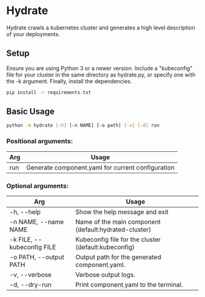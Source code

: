 # Hydrate
Hydrate crawls a kubernetes cluster and generates a high level description of your deployments.

## Setup
Ensure you are using Python 3 or a newer version.
Include a "kubeconfig" file for your cluster in the same directory as hydrate.py,
or specify one with the -k argument.
Finally, install the dependencies.
```bash
pip install -r requirements.txt
```

## Basic Usage
```bash
python -m hydrate [-h] [-n NAME] [-o path] [-v] [-d] run
```

### Positional arguments:

Arg | Usage
--- | ---
run | Generate component.yaml for current configuration

### Optional arguments:

Arg | Usage
--- | ---
-h, --help | Show the help message and exit
-n NAME, --name NAME | Name of the main component (default:hydrated-cluster)
-k FILE, --kubeconfig FILE | Kubeconfig file for the cluster (default:kubeconfig)
-o PATH, --output PATH | Output path for the generated component.yaml.
-v, --verbose | Verbose output logs.
-d, --dry-run | Print component.yaml to the terminal.